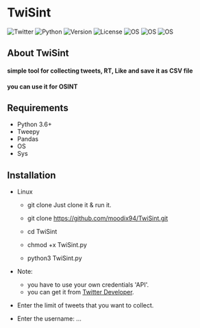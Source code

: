 # TwiSint

![Twitter](https://img.shields.io/badge/Twitter-TwiSint-blue)
![Python](https://img.shields.io/badge/Python-3.6%2B-red)
![Version](https://img.shields.io/badge/Version-1.0.0-green)
![License](https://img.shields.io/badge/License-MIT-yellow)
![OS](https://img.shields.io/badge/OS-Linux-orange)
![OS](https://img.shields.io/badge/OS-Windows-orange)
![OS](https://img.shields.io/badge/OS-Mac-orange)

## About TwiSint

#### simple tool for collecting tweets, RT, Like and save it as CSV file

#### you can use it for OSINT

## Requirements

* Python 3.6+
* Tweepy
* Pandas
* OS
* Sys

## Installation

* Linux
  * git clone
Just clone it & run it.

  * git clone <https://github.com/moodix94/TwiSint.git>
  * cd TwiSint
  * chmod +x TwiSint.py
  * python3 TwiSint.py

* Note:
  * you have to use your own credentials 'API'.
  * you can get it from [Twitter Developer](https://developer.twitter.com/en/apps).
* Enter the limit of tweets that you want to collect.
* Enter the username: ...
